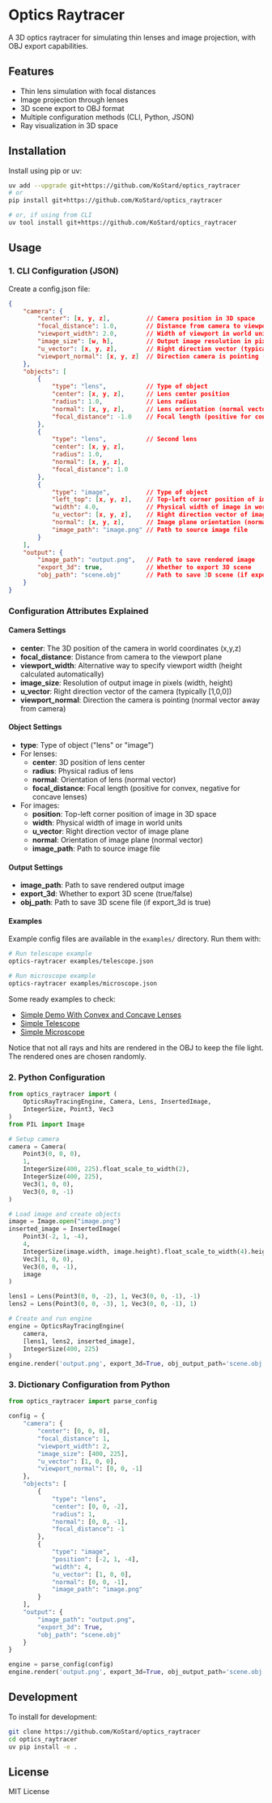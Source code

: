 # Optics Raytracer

A 3D optics raytracer for simulating thin lenses and image projection, with OBJ export capabilities.

## Features

- Thin lens simulation with focal distances
- Image projection through lenses
- 3D scene export to OBJ format
- Multiple configuration methods (CLI, Python, JSON)
- Ray visualization in 3D space

## Installation

Install using pip or uv:

```bash
uv add --upgrade git+https://github.com/KoStard/optics_raytracer
# or
pip install git+https://github.com/KoStard/optics_raytracer

# or, if using from CLI
uv tool install git+https://github.com/KoStard/optics_raytracer
```

## Usage

### 1. CLI Configuration (JSON)

Create a config.json file:
```json
{
    "camera": {
        "center": [x, y, z],          // Camera position in 3D space
        "focal_distance": 1.0,        // Distance from camera to viewport
        "viewport_width": 2.0,        // Width of viewport in world units
        "image_size": [w, h],         // Output image resolution in pixels
        "u_vector": [x, y, z],        // Right direction vector (typically [1,0,0])
        "viewport_normal": [x, y, z]  // Direction camera is pointing (away from camera)
    },
    "objects": [
        {
            "type": "lens",           // Type of object
            "center": [x, y, z],      // Lens center position
            "radius": 1.0,            // Lens radius
            "normal": [x, y, z],      // Lens orientation (normal vector)
            "focal_distance": -1.0    // Focal length (positive for convex, negative for concave)
        },
        {
            "type": "lens",           // Second lens
            "center": [x, y, z],      
            "radius": 1.0,            
            "normal": [x, y, z],      
            "focal_distance": 1.0     
        },
        {
            "type": "image",          // Type of object
            "left_top": [x, y, z],    // Top-left corner position of image
            "width": 4.0,             // Physical width of image in world units
            "u_vector": [x, y, z],    // Right direction vector of image plane
            "normal": [x, y, z],      // Image plane orientation (normal vector)
            "image_path": "image.png" // Path to source image file
        }
    ],
    "output": {
        "image_path": "output.png",   // Path to save rendered image
        "export_3d": true,            // Whether to export 3D scene
        "obj_path": "scene.obj"       // Path to save 3D scene (if export_3d is true)
    }
}
```

### Configuration Attributes Explained

#### Camera Settings
- **center**: The 3D position of the camera in world coordinates (x,y,z)
- **focal_distance**: Distance from camera to the viewport plane
- **viewport_width**: Alternative way to specify viewport width (height calculated automatically)
- **image_size**: Resolution of output image in pixels (width, height)
- **u_vector**: Right direction vector of the camera (typically [1,0,0])
- **viewport_normal**: Direction the camera is pointing (normal vector away from camera)

#### Object Settings
- **type**: Type of object ("lens" or "image")
- For lenses:
  - **center**: 3D position of lens center
  - **radius**: Physical radius of lens
  - **normal**: Orientation of lens (normal vector)
  - **focal_distance**: Focal length (positive for convex, negative for concave lenses)
- For images:
  - **position**: Top-left corner position of image in 3D space
  - **width**: Physical width of image in world units
  - **u_vector**: Right direction vector of image plane
  - **normal**: Orientation of image plane (normal vector)
  - **image_path**: Path to source image file

#### Output Settings
- **image_path**: Path to save rendered output image
- **export_3d**: Whether to export 3D scene (true/false)
- **obj_path**: Path to save 3D scene file (if export_3d is true)

#### Examples

Example config files are available in the `examples/` directory. Run them with:

```bash
# Run telescope example
optics-raytracer examples/telescope.json

# Run microscope example 
optics-raytracer examples/microscope.json
```
Some ready examples to check:
- [Simple Demo With Convex and Concave Lenses](https://3dviewer.net/index.html#model=https://raw.githubusercontent.com/KoStard/optics_raytracer/refs/heads/master/scene.obj)
- [Simple Telescope](https://3dviewer.net/#model=https://raw.githubusercontent.com/KoStard/optics_raytracer/refs/heads/master/telescope_scene.obj)
- [Simple Microscope](https://3dviewer.net/#model=https://raw.githubusercontent.com/KoStard/optics_raytracer/refs/heads/master/microscope_scene.obj)

Notice that not all rays and hits are rendered in the OBJ to keep the file light. The rendered ones are chosen randomly.

### 2. Python Configuration

```python
from optics_raytracer import (
    OpticsRayTracingEngine, Camera, Lens, InsertedImage,
    IntegerSize, Point3, Vec3
)
from PIL import Image

# Setup camera
camera = Camera(
    Point3(0, 0, 0), 
    1,
    IntegerSize(400, 225).float_scale_to_width(2),
    IntegerSize(400, 225),
    Vec3(1, 0, 0),
    Vec3(0, 0, -1)
)

# Load image and create objects
image = Image.open("image.png")
inserted_image = InsertedImage(
    Point3(-2, 1, -4),
    4,
    IntegerSize(image.width, image.height).float_scale_to_width(4).height,
    Vec3(1, 0, 0),
    Vec3(0, 0, -1),
    image
)

lens1 = Lens(Point3(0, 0, -2), 1, Vec3(0, 0, -1), -1)
lens2 = Lens(Point3(0, 0, -3), 1, Vec3(0, 0, -1), 1)

# Create and run engine
engine = OpticsRayTracingEngine(
    camera,
    [lens1, lens2, inserted_image],
    IntegerSize(400, 225)
)
engine.render('output.png', export_3d=True, obj_output_path='scene.obj')
```

### 3. Dictionary Configuration from Python

```python
from optics_raytracer import parse_config

config = {
    "camera": {
        "center": [0, 0, 0],
        "focal_distance": 1,
        "viewport_width": 2,
        "image_size": [400, 225],
        "u_vector": [1, 0, 0],
        "viewport_normal": [0, 0, -1]
    },
    "objects": [
        {
            "type": "lens",
            "center": [0, 0, -2],
            "radius": 1,
            "normal": [0, 0, -1],
            "focal_distance": -1
        },
        {
            "type": "image",
            "position": [-2, 1, -4],
            "width": 4,
            "u_vector": [1, 0, 0],
            "normal": [0, 0, -1],
            "image_path": "image.png"
        }
    ],
    "output": {
        "image_path": "output.png",
        "export_3d": True,
        "obj_path": "scene.obj"
    }
}

engine = parse_config(config)
engine.render('output.png', export_3d=True, obj_output_path='scene.obj')
```

## Development

To install for development:
```bash
git clone https://github.com/KoStard/optics_raytracer
cd optics_raytracer
uv pip install -e .
```

## License

MIT License
